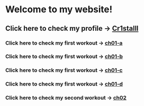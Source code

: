 # Welcome to my website!
## Click here to check my profile -> [Cr1stalll](https://github.com/Cr1stalll "悬停显示")
### Click here to check my first workout -> [ch01-a](Cr1stalll.github.io/ch01/a.html)
### Click here to check my first workout -> [ch01-b](Cr1stalll.github.io/ch01/b.html)
### Click here to check my first workout -> [ch01-c](Cr1stalll.github.io/ch01/c.html)
### Click here to check my first workout -> [ch01-d](Cr1stalll.github.io/ch01/d.html)
### Click here to check my second workout -> [ch02](Cr1stalll.github.io/ch02/gasket-triangle.html)
